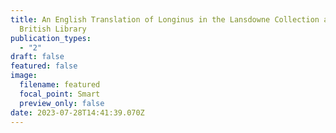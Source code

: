 ```yaml
---
title: An English Translation of Longinus in the Lansdowne Collection at the
  British Library
publication_types:
  - "2"
draft: false
featured: false
image:
  filename: featured
  focal_point: Smart
  preview_only: false
date: 2023-07-28T14:41:39.070Z
---
```

